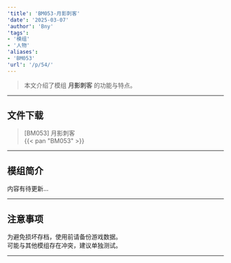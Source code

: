```yaml
---
'title': 'BM053-月影刺客'
'date': '2025-03-07'
'author': 'Bny'
'tags':
- '模组'
- '人物'
'aliases':
- 'BM053'
'url': '/p/54/'
---
```


> 本文介绍了模组 **月影刺客** 的功能与特点。

---

## 文件下载

> [BM053] 月影刺客  
{{< pan "BM053" >}}  

---

## 模组简介

>  
内容有待更新...  

---

## 注意事项

>  
为避免损坏存档，使用前请备份游戏数据。  
可能与其他模组存在冲突，建议单独测试。  

---


